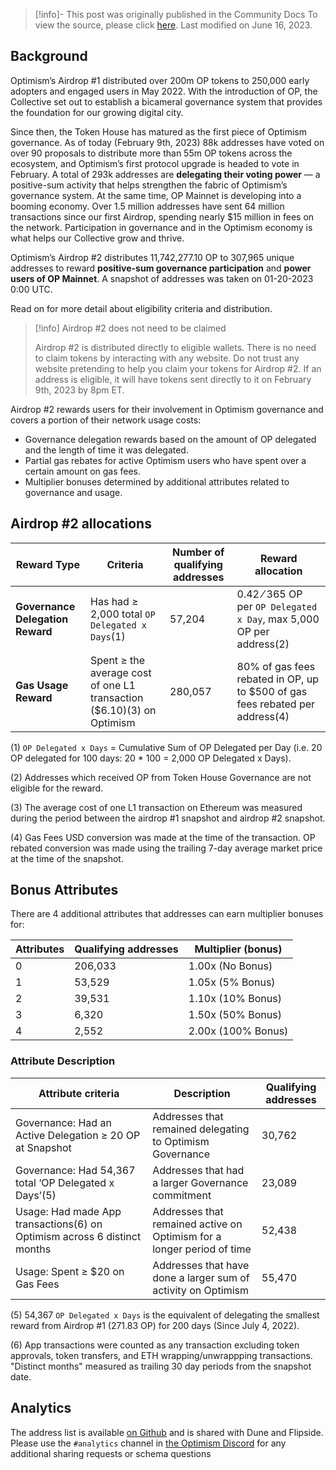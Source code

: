 > [!info]- This post was originally published in the Community Docs
> To view the source, please click [here](https://community.optimism.io/docs/governance/airdrop-2/). Last modified on June 16, 2023.

<span class="notvisible"></span>
## Background

Optimism’s Airdrop #1 distributed over 200m OP tokens to 250,000 early adopters and engaged users in May 2022. With the introduction of OP, the Collective set out to establish a bicameral governance system that provides the foundation for our growing digital city.

Since then, the Token House has matured as the first piece of Optimism governance. As of today (February 9th, 2023) 88k addresses have voted on over 90 proposals to distribute more than 55m OP tokens across the ecosystem, and Optimism’s first protocol upgrade is headed to vote in February. A total of 293k addresses are **delegating their voting power** — a positive-sum activity that helps strengthen the fabric of Optimism’s governance system. At the same time, OP Mainnet is developing into a booming economy. Over 1.5 million addresses have sent 64 million transactions since our first Airdrop, spending nearly $15 million in fees on the network. Participation in governance and in the Optimism economy is what helps our Collective grow and thrive.

Optimism’s Airdrop #2 distributes 11,742,277.10 OP to 307,965 unique addresses to reward **positive-sum governance participation** and **power users of OP Mainnet**. A snapshot of addresses was taken on 01-20-2023 0:00 UTC.

Read on for more detail about eligibility criteria and distribution.

> [!info] Airdrop #2 does not need to be claimed
>
> Airdrop #2 is distributed directly to eligible wallets. There is no need to claim tokens by interacting with any website. Do not trust any website pretending to help you claim your tokens for Airdrop #2. If an address is eligible, it will have tokens sent directly to it on February 9th, 2023 by 8pm ET.

Airdrop #2 rewards users for their involvement in Optimism governance and covers a portion of their network usage costs:

- Governance delegation rewards based on the amount of OP delegated and the length of time it was delegated.
- Partial gas rebates for active Optimism users who have spent over a certain amount on gas fees.
- Multiplier bonuses determined by additional attributes related to governance and usage.

## Airdrop #2 allocations

|Reward Type|Criteria|Number of qualifying addresses|Reward allocation|
|---|---|---|---|
|**Governance Delegation Reward**|Has had ≥ 2,000 total `OP Delegated x Days`(1)|57,204|0.42 ⁄ 365 OP per `OP Delegated x Day`, max 5,000 OP per address(2)|
|**Gas Usage Reward**|Spent ≥ the average cost of one L1 transaction ($6.10)(3) on Optimism|280,057|80% of gas fees rebated in OP, up to $500 of gas fees rebated per address(4)|

(1) `OP Delegated x Days` = Cumulative Sum of OP Delegated per Day (i.e. 20 OP delegated for 100 days: 20 * 100 = 2,000 OP Delegated x Days).

(2) Addresses which received OP from Token House Governance are not eligible for the reward.

(3) The average cost of one L1 transaction on Ethereum was measured during the period between the airdrop #1 snapshot and airdrop #2 snapshot.

(4) Gas Fees USD conversion was made at the time of the transaction. OP rebated conversion was made using the trailing 7-day average market price at the time of the snapshot.

## Bonus Attributes

There are 4 additional attributes that addresses can earn multiplier bonuses for:

|Attributes|Qualifying addresses|Multiplier (bonus)|
|---|---|---|
|0|206,033|1.00x (No Bonus)|
|1|53,529|1.05x (5% Bonus)|
|2|39,531|1.10x (10% Bonus)|
|3|6,320|1.50x (50% Bonus)|
|4|2,552|2.00x (100% Bonus)|

### Attribute Description

|Attribute criteria|Description|Qualifying addresses|
|---|---|---|
|Governance: Had an Active Delegation ≥ 20 OP at Snapshot|Addresses that remained delegating to Optimism Governance|30,762|
|Governance: Had 54,367 total ‘OP Delegated x Days’(5)|Addresses that had a larger Governance commitment|23,089|
|Usage: Had made App transactions(6) on Optimism across 6 distinct months|Addresses that remained active on Optimism for a longer period of time|52,438|
|Usage: Spent ≥ $20 on Gas Fees|Addresses that have done a larger sum of activity on Optimism|55,470|

(5) 54,367 `OP Delegated x Days` is the equivalent of delegating the smallest reward from Airdrop #1 (271.83 OP) for 200 days (Since July 4, 2022).

(6) App transactions were counted as any transaction excluding token approvals, token transfers, and ETH wrapping/unwrappping transactions. "Distinct months" measured as trailing 30 day periods from the snapshot date.

## Analytics

The address list is available [on Github](https://github.com/ethereum-optimism/op-analytics/tree/main/reference_data/address_lists) and is shared with Dune and Flipside. Please use the ``#analytics`` channel in [the Optimism Discord](https://discord-gateway.optimism.io/) for any additional sharing requests or schema questions